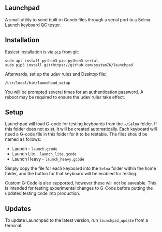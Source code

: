 ## Launchpad

A small utility to send built-in Gcode files through a serial port to a Selma 
Launch keyboard QC tester. 

## Installation

Easiest installation is via `pip` from git:

```shell
sudo apt install python3-pip python3-serial
sudo pip3 install git+https://github.com/system76/launchpad
```

Afterwards, set up the udev rules and Desktop file:

```shell
/usr/local/bin/launchpad_setup
```

You will be prompted several times for an authentication password. A reboot may
be required to ensure the udev rules take effect.


## Setup

Launchpad will load G-code for testing keyboards from the `~/Selma` folder. If
this folder does not exist, it will be created automatically. Each keyboard will 
need a G-code file in this folder for it to be testable. The files should be 
named as follows:

  * Launch - `launch.gcode`
  * Launch Lite - `launch_lite.gcode`
  * Launch Heavy - `launch_heavy.gcode`

Simply copy the file for each keyboard into the `Selma` folder within the home 
folder, and the button for that keyboard will be enabled for testing. 

Custom G-Code is also supported, however these will not be saveable. This is 
intended for testing experimental changes to G-Code before putting the updated 
testing code into production.

## Updates

To update Launchpad to the latest version, run `launchpad_update` from 
a terminal.